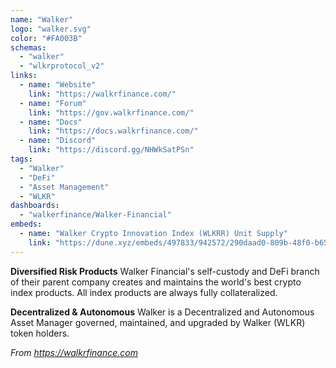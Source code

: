 ```yaml
---
name: "Walker"
logo: "walker.svg"
color: "#FA003B"
schemas:
  - "walker"
  - "wlkrprotocol_v2"
links:
  - name: "Website"
    link: "https://walkrfinance.com/"
  - name: "Forum"
    link: "https://gov.walkrfinance.com/"
  - name: "Docs"
    link: "https://docs.walkrfinance.com/"
  - name: "Discord"
    link: "https://discord.gg/NHWkSatPSn"
tags:
  - "Walker"
  - "DeFi"
  - "Asset Management"
  - "WLKR"
dashboards:
  - "walkerfinance/Walker-Financial"
embeds:
  - name: "Walker Crypto Innovation Index (WLKRR) Unit Supply"
    link: "https://dune.xyz/embeds/497833/942572/290daad0-809b-48f0-b65e-642fa17587fe"
---
```


**Diversified Risk Products**
Walker Financial's self-custody and DeFi branch of their parent company creates and maintains the world's best crypto index products. All index products are always fully collateralized.

**Decentralized & Autonomous**
Walker is a Decentralized and Autonomous Asset Manager governed, maintained, and upgraded by Walker (WLKR) token holders.

*From https://walkrfinance.com*
